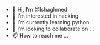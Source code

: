 - 👋 Hi, I’m @Ishaghmed
- 👀 I’m interested in hacking
- 🌱 I’m currently learning python
- 💞️ I’m looking to collaborate on ...
- 📫 How to reach me ...

<!---
Ishaghmed/Ishaghmed is a ✨ special ✨ repository because its `README.md` (this file) appears on your GitHub profile.
You can click the Preview link to take a look at your changes.
--->
